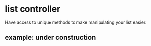 # list controller
 Have access to unique methods to make manipulating your list easier.

## example: under construction
